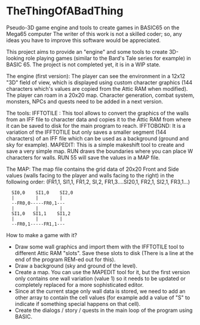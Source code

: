 # TheThingOfABadThing
Pseudo-3D game engine and tools to create games in BASIC65 on the Mega65 computer
The writer of this work is not a skilled coder; so, any ideas you have to improve this software would be appreciated.

This project aims to provide an "engine" and some tools to create 3D-looking role playing games (similar to the Bard's Tale series for example) in BASIC 65.
The project is not completed yet, it is in a WIP state.

The engine (first version):
  The player can see the environment in a 12x12 "3D" field of view, which is displayed using custom character graphics (144 characters which's values are copied from the Attic RAM when modified).
  The player can roam in a 20x20 map.
  Character generation, combat system, monsters, NPCs and quests need to be added in a next version.

The tools:
  IFFTOTILE : This tool allows to convert the graphics of the walls from an IFF file to character data and copies it to the Attic RAM from where it can be saved to disk for the main program to reach.
  IFFTOBGND: It is a variation of the IFFTOTILE but only saves a smaller segment (144 characters) of an IFF file which can be used as a background (ground and sky for example).
  MAPEDIT: This is a simple makeshift tool to create and save a very simple map. RUN draws the boundaries where you can place W characters for walls. RUN 55 will save the values in a MAP file.

The MAP:
  The map file contains the grid data of 20x20 Front and Side values (walls facing to the player and walls facing to the right) in the following order: (FR1,1, SI1,1, FR1,2, SI,2, FR1,3....SI20,1, FR2,1, SI2,1, FR3,1...)

      SI0,0    SI1,0    SI2,0
      |        |        |
      --FR0,0-----FR0,1---
      |        |        |
      SI1,0   SI1,1    SI1,2
      |        |        |
      --FR0,1-----FR1,1---

How to make a game with it?
  - Draw some wall graphics and import them with the IFFTOTILE tool to different Attic RAM "slots". Save these slots to disk (There is a line at the end of the program REM-ed out for this).
  - Draw a background (sky and ground of the level).
  - Create a map. You can use the MAPEDIT tool for it, but the first version only contains one wall variation (value 1) so it needs to be updated or completely replaced for a more sophisticated editor.
  - Since at the current stage only wall data is stored, we need to add an other array to contain the cell values (for example add a value of "S" to indicate if something special happens on that cell).
  - Create the dialogs / story / quests in the main loop of the program using BASIC.
